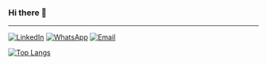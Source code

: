 ### Hi there 👋
___________________________
<p >  
 <a href="https://www.linkedin.com/in/wislla-nuanska-b124371a4/"><img alt="LinkedIn" src="https://img.shields.io/badge/Wislla%20Nuânska-blue?style=appveyor&logo=linkedin&logoColor=white"></a>
 <a href="https://wa.me/5588992151416?text=Ol%C3%A1%2C%20visitei%20seu%20Github!%0A%0A"><img alt="WhatsApp" src="https://img.shields.io/badge/Wislla%20Nuânska-brightgreen?style=appveyor&logo=whatsapp&logoColor=white"></a> <a href="mailto:arkikis181@gmail.com"><img alt="Email" src="https://img.shields.io/badge/wislla21%40gmail.com-red?style=appveyor&logo=gmail&logoColor=white"></a>
</p>

[![Top Langs](https://github-readme-stats.vercel.app/api/top-langs/?username=wislla)](https://github.com/anuraghazra/github-readme-stats)
<!--
**wislla/wislla** is a ✨ _special_ ✨ repository because its `README.md` (this file) appears on your GitHub profile.

Here are some ideas to get you started:

- 🔭 I’m currently working on ...
- 🌱 I’m currently learning ...
- 👯 I’m looking to collaborate on ...
- 🤔 I’m looking for help with ...
- 💬 Ask me about ...
- 📫 How to reach me: ...
- 😄 Pronouns: ...
- ⚡ Fun fact: ...
-->
